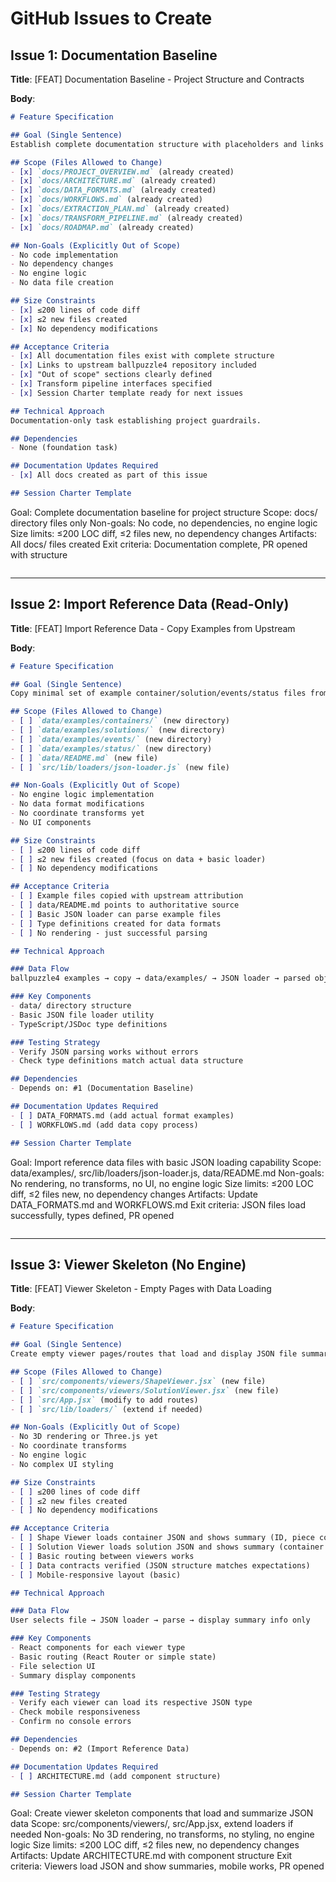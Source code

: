 # GitHub Issues to Create

## Issue 1: Documentation Baseline

**Title**: [FEAT] Documentation Baseline - Project Structure and Contracts

**Body**:
```markdown
# Feature Specification

## Goal (Single Sentence)
Establish complete documentation structure with placeholders and links to upstream repository.

## Scope (Files Allowed to Change)
- [x] `docs/PROJECT_OVERVIEW.md` (already created)
- [x] `docs/ARCHITECTURE.md` (already created)
- [x] `docs/DATA_FORMATS.md` (already created)
- [x] `docs/WORKFLOWS.md` (already created)
- [x] `docs/EXTRACTION_PLAN.md` (already created)
- [x] `docs/TRANSFORM_PIPELINE.md` (already created)
- [x] `docs/ROADMAP.md` (already created)

## Non-Goals (Explicitly Out of Scope)
- No code implementation
- No dependency changes
- No engine logic
- No data file creation

## Size Constraints
- [x] ≤200 lines of code diff
- [x] ≤2 new files created
- [x] No dependency modifications

## Acceptance Criteria
- [x] All documentation files exist with complete structure
- [x] Links to upstream ballpuzzle4 repository included
- [x] "Out of scope" sections clearly defined
- [x] Transform pipeline interfaces specified
- [x] Session Charter template ready for next issues

## Technical Approach
Documentation-only task establishing project guardrails.

## Dependencies
- None (foundation task)

## Documentation Updates Required
- [x] All docs created as part of this issue

## Session Charter Template
```
Goal: Complete documentation baseline for project structure
Scope: docs/ directory files only
Non-goals: No code, no dependencies, no engine logic
Size limits: ≤200 LOC diff, ≤2 files new, no dependency changes
Artifacts: All docs/ files created
Exit criteria: Documentation complete, PR opened with structure
```
```

---

## Issue 2: Import Reference Data (Read-Only)

**Title**: [FEAT] Import Reference Data - Copy Examples from Upstream

**Body**:
```markdown
# Feature Specification

## Goal (Single Sentence)
Copy minimal set of example container/solution/events/status files from ballpuzzle4 with clear upstream attribution.

## Scope (Files Allowed to Change)
- [ ] `data/examples/containers/` (new directory)
- [ ] `data/examples/solutions/` (new directory)  
- [ ] `data/examples/events/` (new directory)
- [ ] `data/examples/status/` (new directory)
- [ ] `data/README.md` (new file)
- [ ] `src/lib/loaders/json-loader.js` (new file)

## Non-Goals (Explicitly Out of Scope)
- No engine logic implementation
- No data format modifications
- No coordinate transforms yet
- No UI components

## Size Constraints
- [ ] ≤200 lines of code diff
- [ ] ≤2 new files created (focus on data + basic loader)
- [ ] No dependency modifications

## Acceptance Criteria
- [ ] Example files copied with upstream attribution
- [ ] data/README.md points to authoritative source
- [ ] Basic JSON loader can parse example files
- [ ] Type definitions created for data formats
- [ ] No rendering - just successful parsing

## Technical Approach

### Data Flow
ballpuzzle4 examples → copy → data/examples/ → JSON loader → parsed objects

### Key Components
- data/ directory structure
- Basic JSON file loader utility
- TypeScript/JSDoc type definitions

### Testing Strategy
- Verify JSON parsing works without errors
- Check type definitions match actual data structure

## Dependencies
- Depends on: #1 (Documentation Baseline)

## Documentation Updates Required
- [ ] DATA_FORMATS.md (add actual format examples)
- [ ] WORKFLOWS.md (add data copy process)

## Session Charter Template
```
Goal: Import reference data files with basic JSON loading capability
Scope: data/examples/, src/lib/loaders/json-loader.js, data/README.md
Non-goals: No rendering, no transforms, no UI, no engine logic
Size limits: ≤200 LOC diff, ≤2 files new, no dependency changes
Artifacts: Update DATA_FORMATS.md and WORKFLOWS.md
Exit criteria: JSON files load successfully, types defined, PR opened
```
```

---

## Issue 3: Viewer Skeleton (No Engine)

**Title**: [FEAT] Viewer Skeleton - Empty Pages with Data Loading

**Body**:
```markdown
# Feature Specification

## Goal (Single Sentence)
Create empty viewer pages/routes that load and display JSON file summaries without 3D rendering.

## Scope (Files Allowed to Change)
- [ ] `src/components/viewers/ShapeViewer.jsx` (new file)
- [ ] `src/components/viewers/SolutionViewer.jsx` (new file)
- [ ] `src/App.jsx` (modify to add routes)
- [ ] `src/lib/loaders/` (extend if needed)

## Non-Goals (Explicitly Out of Scope)
- No 3D rendering or Three.js yet
- No coordinate transforms
- No engine logic
- No complex UI styling

## Size Constraints
- [ ] ≤200 lines of code diff
- [ ] ≤2 new files created
- [ ] No dependency modifications

## Acceptance Criteria
- [ ] Shape Viewer loads container JSON and shows summary (ID, piece count)
- [ ] Solution Viewer loads solution JSON and shows summary (container ID, pieces)
- [ ] Basic routing between viewers works
- [ ] Data contracts verified (JSON structure matches expectations)
- [ ] Mobile-responsive layout (basic)

## Technical Approach

### Data Flow
User selects file → JSON loader → parse → display summary info only

### Key Components
- React components for each viewer type
- Basic routing (React Router or simple state)
- File selection UI
- Summary display components

### Testing Strategy
- Verify each viewer can load its respective JSON type
- Check mobile responsiveness
- Confirm no console errors

## Dependencies
- Depends on: #2 (Import Reference Data)

## Documentation Updates Required
- [ ] ARCHITECTURE.md (add component structure)

## Session Charter Template
```
Goal: Create viewer skeleton components that load and summarize JSON data
Scope: src/components/viewers/, src/App.jsx, extend loaders if needed
Non-goals: No 3D rendering, no transforms, no styling, no engine logic
Size limits: ≤200 LOC diff, ≤2 files new, no dependency changes
Artifacts: Update ARCHITECTURE.md with component structure
Exit criteria: Viewers load JSON and show summaries, mobile works, PR opened
```
```
